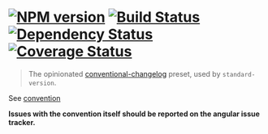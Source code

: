 #  [![NPM version][npm-image]][npm-url] [![Build Status][travis-image]][travis-url] [![Dependency Status][daviddm-image]][daviddm-url] [![Coverage Status][coveralls-image]][coveralls-url]

> The opinionated [conventional-changelog](https://github.com/ajoslin/conventional-changelog) preset, used by `standard-version`.

See [convention](convention.md)

**Issues with the convention itself should be reported on the angular issue tracker.**


[npm-image]: https://badge.fury.io/js/conventional-changelog-standard.svg
[npm-url]: https://npmjs.org/package/conventional-changelog-standard
[travis-image]: https://travis-ci.org/bcoe/conventional-changelog-standard.svg?branch=master
[travis-url]: https://travis-ci.org/bcoe/conventional-changelog-standard
[daviddm-image]: https://david-dm.org/bcoe/conventional-changelog-standard.svg?theme=shields.io
[daviddm-url]: https://david-dm.org/bcoe/conventional-changelog-standard
[coveralls-image]: https://coveralls.io/repos/bcoe/conventional-changelog-standard/badge.svg
[coveralls-url]: https://coveralls.io/r/bcoe/conventional-changelog-standard
